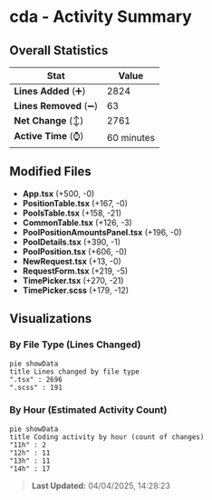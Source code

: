 # cda - Activity Summary 

## Overall Statistics

| Stat                   | Value                                                             |
| ---------------------- | ----------------------------------------------------------------- |
| **Lines Added** (➕)   | 2824                                          |
| **Lines Removed** (➖) | 63                                        |
| **Net Change** (↕)    | 2761                |
| **Active Time** (⌚)   | 60 minutes |


## Modified Files
- **App.tsx** (+500, -0)
- **PositionTable.tsx** (+167, -0)
- **PoolsTable.tsx** (+158, -21)
- **CommonTable.tsx** (+126, -3)
- **PoolPositionAmountsPanel.tsx** (+196, -0)
- **PoolDetails.tsx** (+390, -1)
- **PoolPosition.tsx** (+606, -0)
- **NewRequest.tsx** (+13, -0)
- **RequestForm.tsx** (+219, -5)
- **TimePicker.tsx** (+270, -21)
- **TimePicker.scss** (+179, -12)

## Visualizations

### By File Type (Lines Changed)

```mermaid
pie showData
title Lines changed by file type
".tsx" : 2696
".scss" : 191
```

### By Hour (Estimated Activity Count)

```mermaid
pie showData
title Coding activity by hour (count of changes)
"11h" : 2
"12h" : 11
"13h" : 11
"14h" : 17
```


> **Last Updated:** 04/04/2025, 14:28:23